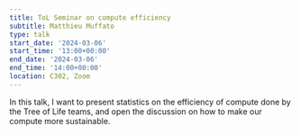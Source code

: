 ```yaml
---
title: ToL Seminar on compute efficiency
subtitle: Matthieu Muffato
type: talk
start_date: '2024-03-06'
start_time: '13:00+00:00'
end_date: '2024-03-06'
end_time: '14:00+00:00'
location: C302, Zoom
---
```


In this talk, I want to present statistics on the efficiency of compute done
by the Tree of Life teams, and open the discussion on how to make our compute
more sustainable.
